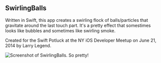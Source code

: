 SwirlingBalls
-------------

Written in Swift, this app creates a swirling flock of balls/particles that gravitate around the last touch part. It's a pretty effect that somestimes looks like bubbles and sometimes like swirling smoke. 

Created for the Swift Potluck at the NY iOS Developer Meetup on June 21, 2014 by Larry Legend.

![Screenshot of SwirlingBalls. So pretty!](/blob/master/screenshot.png?raw=true "Swirling Balls")
